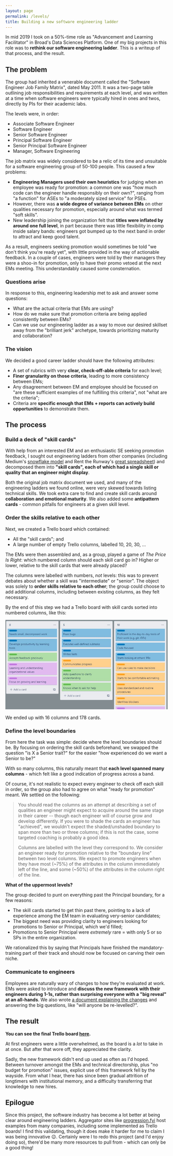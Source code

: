 ```yaml
---
layout: page
permalink: /levels/
title: Building a new software engineering ladder
---
```


In mid 2019 I took on a 50%-time role as "Advancement and Learning Facilitator" in Broad's Data Sciences Platform. One of my big projects in this role was to **rethink our software engineering ladder**. This is a writeup of that process, and the result.

## The problem

The group had inherited a venerable document called the "Software Engineer Job Family Matrix", dated May 2011. It was a two-page table outlining job responsibilities and requirements at each level, and was written at a time when software engineers were typically hired in ones and twos, directly by PIs for their academic labs.

The levels were, in order:
* Associate Software Engineer
* Software Engineer
* Senior Software Engineer
* Principal Software Engineer
* Senior Principal Software Engineer
* Manager, Software Engineering

The job matrix was widely considered to be a relic of its time and unsuitable for a software engineering group of 50-100 people. This caused a few problems:

* **Engineering Managers used their own heuristics** for judging when an employee was ready for promotion: a common one was "how much code can the engineer handle responsibly on their own?", ranging from "a function" for ASEs to "a moderately sized service" for PSEs.
* However, there was **a wide degree of variance between EMs** on other qualities necessary for promotion, especially around what was termed "soft skills".
* New leadership joining the organization felt that **titles were inflated by around one full level**, in part because there was little flexibility in comp inside salary bands: engineers got bumped up to the next band in order to attract and keep good talent.

As a result, engineers seeking promotion would sometimes be told "we don't think you're ready yet", with little provided in the way of actionable feedback. In a couple of cases, engineers were told by their managers they were a shoo-in for promotion, only to have their promo vetoed at the next EMs meeting. This understandably caused some consternation.

### Questions arise

In response to this, engineering leadership met to ask and answer some questions:

* What are the actual criteria that EMs are using?
* How do we make sure that promotion criteria are being applied consistently between EMs?
* Can we use our engineering ladder as a way to move our desired skillset away from the "brilliant jerk" archetype, towards prioritizing maturity and collaboration?

### The vision

We decided a good career ladder should have the following attributes:

- A set of rubrics with very **clear, check-off-able criteria** for each level;
- **Finer granularity on those criteria**, leading to more consistency between EMs;
- Any disagreement between EM and employee should be focused on "are these sufficient examples of me fulfilling this criteria", not "what are the criteria";
- Criteria are **specific enough that EMs + reports can actively build opportunities** to demonstrate them.

## The process

### Build a deck of "skill cards"

With help from an interested EM and an enthusiastic SE seeking promotion feedback, I sought out engineering ladders from other companies (including Medium's [snowflake model](https://medium.com/s/engineering-growth-framework) and Rent the Runway's [great spreadsheet](https://docs.google.com/spreadsheets/d/1k4sO6pyCl_YYnf0PAXSBcX776rNcTjSOqDxZ5SDty-4/edit#gid=0)) and decomposed them into **"skill cards", each of which had a single skill or quality that an engineer might display**.

Both the original job matrix document we used, and many of the engineering ladders we found online, were very skewed towards listing technical skills. We took extra care to find and create skill cards around **collaboration and emotional maturity**. We also added some **antipattern cards** - common pitfalls for engineers at a given skill level.

### Order the skills relative to each other

Next, we created a Trello board which contained:

* All the "skill cards"; and
* A large number of empty Trello columns, labelled 10, 20, 30, ...

The EMs were then assembled and, as a group, played a game of _The Price Is Right_: which numbered column should each skill card go in? Higher or lower, relative to the skill cards that were already placed?

The columns were labelled with numbers, _not_ levels: this was to prevent debates about whether a skill was "intermediate" or "senior". The object was solely to **order skills relative to each other**; the group could choose to add additional columns, including between existing columns, as they felt necessary.

By the end of this step we had a Trello board with skill cards sorted into numbered columns, like this:

<div align="center">
<img src="/images/levels_numbered_columns.jpg" alt="A Trello board with skill cards categorized into numbered columns.">
</div>

We ended up with 16 columns and 178 cards.

### Define the level boundaries

From here the task was simple: decide where the level boundaries should be. By focusing on ordering the skill cards beforehand, we swapped the question "is X a Senior trait?" for the easier "how experienced do we want a Senior to be?"

With so many columns, this naturally meant that **each level spanned many columns** - which felt like a good indication of progress across a band.

Of course, it's not realistic to expect every engineer to check off each skill in order, so the group also had to agree on what "ready for promotion" meant. We settled on the following:

> You should read the columns as an attempt at describing a set of qualities an engineer might expect to acquire around the same stage in their career -- though each engineer will of course grow and develop differently. If you were to shade the cards an engineer has "achieved", we wouldn't expect the shaded/unshaded boundary to span more than two or three columns; if this is not the case, some targeted coaching is probably a good idea.
>
>Columns are labelled with the level they correspond to. We consider an engineer ready for promotion relative to the "boundary line" between two level columns. We expect to promote engineers when they have most (~75%) of the attributes in the column immediately left of the line, and some (~50%) of the attributes in the column right of the line.

**What of the uppermost levels?**

The group decided to punt on everything past the Principal boundary, for a few reasons:

* The skill cards started to get thin past there, pointing to a lack of experience among the EM team in evaluating very-senior candidates;
* The biggest need was providing clarity to engineers looking for promotions to Senior or Principal, which we'd filled;
* Promotions to Senior Principal were _extremely_ rare = with only 5 or so SPs in the entire organization.

We rationalized this by saying that Principals have finished the mandatory-training part of their track and should now be focused on carving their own niche.

### Communicate to engineers

Employees are naturally wary of changes to how they're evaluated at work. EMs were asked to introduce and **discuss the new framework with their engineers during 1-1s, rather than surprising everyone with a "big reveal" at an all-hands**. We also wrote [a document explaining the changes](https://docs.google.com/document/d/1sCuaA4VULOhvMpaUlhD765keZrikFowi/edit?usp=sharing&ouid=114804907504664516654&rtpof=true&sd=true) and answering the big questions, like "will anyone be re-levelled?".

## The result

**You can see the final Trello board [here](https://trello.com/b/7ZhC9VPd/swe-levels-shareable).**

At first engineers were a little overwhelmed, as the board is a _lot_ to take in at once. But after that wore off, they appreciated the clarity.

Sadly, the new framework didn't end up used as often as I'd hoped. Between turnover amongst the EMs and technical directorship, plus "no budget for promotion" issues, explicit use of this framework fell by the wayside. From what I hear, there has since been gradual attrition of longtimers with institutional memory, and a difficulty transferring that knowledge to new hires.

## Epilogue

Since this project, the software industry has become a lot better at being clear around engineering ladders. Aggregator sites like [progression.fyi](https://www.progression.fyi/) host examples from many companies, including some implemented as Trello boards! I find this validating, though it does make it harder for me to claim I was being innovative 😉. Certainly were I to redo this project (and I'd enjoy doing so), there'd be many more resources to pull from - which can only be a good thing!